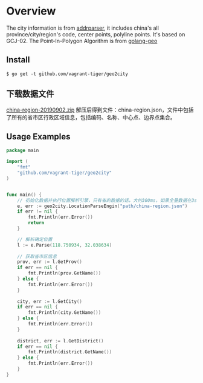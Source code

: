 # Overview

The city information is from [addrparser](https://github.com/hsp8712/addrparser), it includes china's all province/city/region's code, center points, polyline points. It's based on GCJ-02. The Point-In-Polygon Algorithm is from [golang-geo](https://github.com/kellydunn/golang-geo)


## Install

```
$ go get -t github.com/vagrant-tiger/geo2city
```

## 下载数据文件
[china-region-20190902.zip](https://github.com/hsp8712/addrparser/releases/download/addrparser-1.0.1/china-region-20190902.zip) 解压后得到文件：china-region.json，文件中包括了所有的省市区行政区域信息，包括编码、名称、中心点、边界点集合。


## Usage Examples

```go
package main

import (
	"fmt"
	"github.com/vagrant-tiger/geo2city"
)


func main() {
	// 初始化数据并执行位置解析引擎，只有省的数据的话，大约300ms，如果全量数据在3s左右
	e, err := geo2city.LocationParseEngin("path/china-region.json")
	if err != nil {
		fmt.Println(err.Error())
		return
	}

	// 解析确定位置
	l := e.Parse(118.750934, 32.038634)
	
	// 获取省市区信息
	prov, err := l.GetProv()
	if err == nil {
		fmt.Println(prov.GetName())
	} else {
		fmt.Println(err.Error())
	}
	
	city, err := l.GetCity()
	if err == nil {
		fmt.Println(city.GetName())
	} else {
		fmt.Println(err.Error())
	}
	
	district, err := l.GetDistrict()
	if err == nil {
		fmt.Println(district.GetName())
	} else {
		fmt.Println(err.Error())
	}
}
```